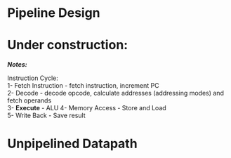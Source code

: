 # Pipeline Design

# Under construction:
***Notes:***  

Instruction Cycle:  
  1- Fetch Instruction - fetch instruction, increment PC  
  2- Decode - decode opcode, calculate addresses (addressing modes) and fetch operands  
  3- **Execute** - ALU
  4- Memory Access - Store and Load  
  5- Write Back - Save result  
  
# Unpipelined Datapath


